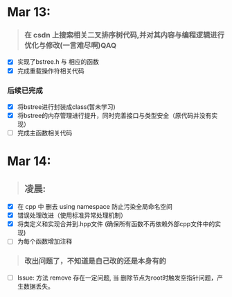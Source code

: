 # Mar 13:
>### 在 csdn 上搜索相关二叉排序树代码,并对其内容与编程逻辑进行优化与修改(一言难尽啊)QAQ
- [x] 实现了bstree.h 与 相应的函数
- [x] 完成重载操作符相关代码
### 后续已完成
- [X] 将bstree进行封装成class(暂未学习)
- [X] 将bstree的内存管理进行提升，同时完善接口与类型安全（原代码并没有实现）
- [ ] 完成主函数相关代码

# Mar 14:
>## 凌晨:
- [x] 在 cpp 中 删去 using namespace 防止污染全局命名空间
- [x] 错误处理改进（使用标准异常处理机制）
- [x] 将类定义和实现合并到.hpp文件 (确保所有函数不再依赖外部cpp文件中的实现)
- [ ] 为每个函数增加注释
>### 改出问题了，不知道是自己改的还是本身有的
- [ ] Issue: 方法 remove 存在一定问题, 当 删除节点为root时触发空指针问题，产生数据丢失。
